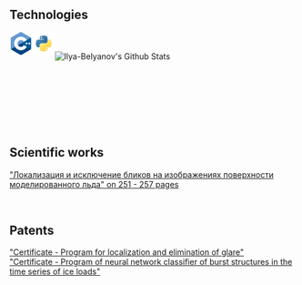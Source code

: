 
## Technologies

<img align="left" alt="C++" width="40px" src="https://raw.githubusercontent.com/github/explore/80688e429a7d4ef2fca1e82350fe8e3517d3494d/topics/cpp/cpp.png" />
<img align="left" alt="Python" width="40px" src="https://raw.githubusercontent.com/github/explore/80688e429a7d4ef2fca1e82350fe8e3517d3494d/topics/python/python.png" />

<br />
<br />

<img align="left" alt="Ilya-Belyanov's Github Stats" src="https://github-readme-stats.codestackr.vercel.app/api?username=Ilya-Belyanov&show_icons=true&hide_border=true" />

<br />
<br />
<br />
<br />
<br />
<br />
<br />
<br />

## Scientific works
<a href="http://morintex.ru/wp-content/files_mf/1608836369MITVOL50No4PART12020.pdf">"Локализация и исключение бликов на изображениях поверхности
моделированного льда" on 251 - 257 pages</a>

<br />

## Patents
<a href="https://github.com/Ilya-Belyanov/Ilya-Belyanov/blob/master/src/Certificate%20-%20Program%20for%20localization%20and%20elimination%20of%20glare.pdf">"Certificate - Program for localization and elimination of glare"</a>
<br />
<a href="https://github.com/Ilya-Belyanov/Ilya-Belyanov/blob/master/src/Certificate%20-%20Program%20of%20neural%20network%20classifier%20of%20burst%20structures%20in%20the%20time%20series%20of%20ice%20loads.pdf">"Certificate - Program of neural network classifier of burst structures in the time series of ice loads"</a>
